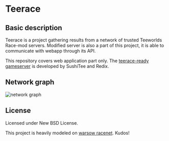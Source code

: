 Teerace
=======

Basic description
-----------------
Teerace is a project gathering results from a network of trusted Teeworlds Race-mod servers.
Modified server is also a part of this project, it is able to communicate with webapp through its API.

This repository covers web application part only.
The [teerace-ready gameserver](https://github.com/SushiTee/teeworlds/tree/teerace) is developed by SushiTee and Redix.

Network graph
-----
![network graph](https://github.com/chaosk/teerace/raw/master/teerace/media/images/network_graph.png)

License
-------
Licensed under New BSD License.

This project is heavily modeled on [warsow racenet](http://warsow-race.net/). Kudos!
